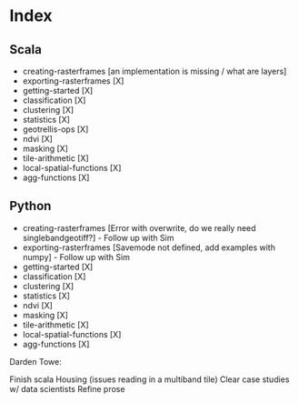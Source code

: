 # Index

## Scala
* creating-rasterframes [an implementation is missing / what are layers]
* exporting-rasterframes [X]
* getting-started [X]
* classification [X]
* clustering [X]
* statistics [X]
* geotrellis-ops [X]
* ndvi [X] 
* masking [X]
* tile-arithmetic [X]
* local-spatial-functions [X]
* agg-functions [X]

## Python
* creating-rasterframes [Error with overwrite, do we really need singlebandgeotiff?] - Follow up with Sim
* exporting-rasterframes [Savemode not defined, add examples with numpy] - Follow up with Sim
* getting-started [X]
* classification [X]
* clustering [X]
* statistics [X]
* ndvi [X]
* masking [X]
* tile-arithmetic [X]
* local-spatial-functions [X]
* agg-functions [X]

Darden Towe:

Finish scala Housing (issues reading in a multiband tile)
Clear case studies w/ data scientists
Refine prose
